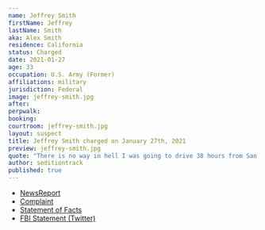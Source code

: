 ```yaml
---
name: Jeffrey Smith
firstName: Jeffrey
lastName: Smith
aka: Alex Smith
residence: California
status: Charged
date: 2021-01-27
age: 33
occupation: U.S. Army (Former)
affiliations: military
jurisdiction: Federal
image: jeffrey-smith.jpg
after:
perpwalk:
booking:
courtroom: jeffrey-smith.jpg
layout: suspect
title: Jeffrey Smith charged on January 27th, 2021
preview: jeffrey-smith.jpg
quote: "There is no way in hell I was going to drive 38 hours from San Diego and not walk right through the front of the capital (sic) building."
author: seditiontrack
published: true
---
```


- [NewsReport](https://www.cbs8.com/article/news/politics/coronado-arrest-capitol-riot/509-740c83a7-f93e-4283-87da-d5a54005906b)
- [Complaint](https://www.justice.gov/opa/page/file/1361426/download)
- [Statement of Facts](https://www.justice.gov/opa/page/file/1361426/download)
- [FBI Statement (Twitter)](https://twitter.com/FBISanDiego/status/1354835002513645571?s=20)